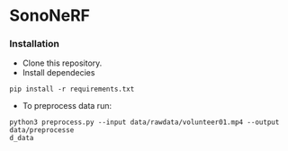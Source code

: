 # SonoNeRF

### Installation

* Clone this repository.
* Install dependecies
```
pip install -r requirements.txt
```
* To preprocess data run:
```
python3 preprocess.py --input data/rawdata/volunteer01.mp4 --output data/preprocesse
d_data
```